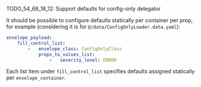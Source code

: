 
TODO_54_68_18_12: Support defaults for config-only delegator

It should be possible to configure defaults statically per container per prop,
for example (considering it is for `@/data/ConfigOnlyLoader.data.yaml`):

```yaml
envelope_payload:
    fill_control_list:
        -   envelope_class: ConfigOnlyClass
            props_to_values_list:
                -   severity_level: ERROR
```

Each list item under `fill_control_list` specifies defaults assigned statically per `envelope_container`.

